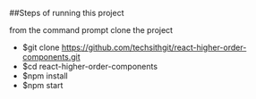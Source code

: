 ##Steps of running this project

from the command prompt clone the project

* $git clone https://github.com/techsithgit/react-higher-order-components.git
* $cd react-higher-order-components
* $npm install
* $npm start
